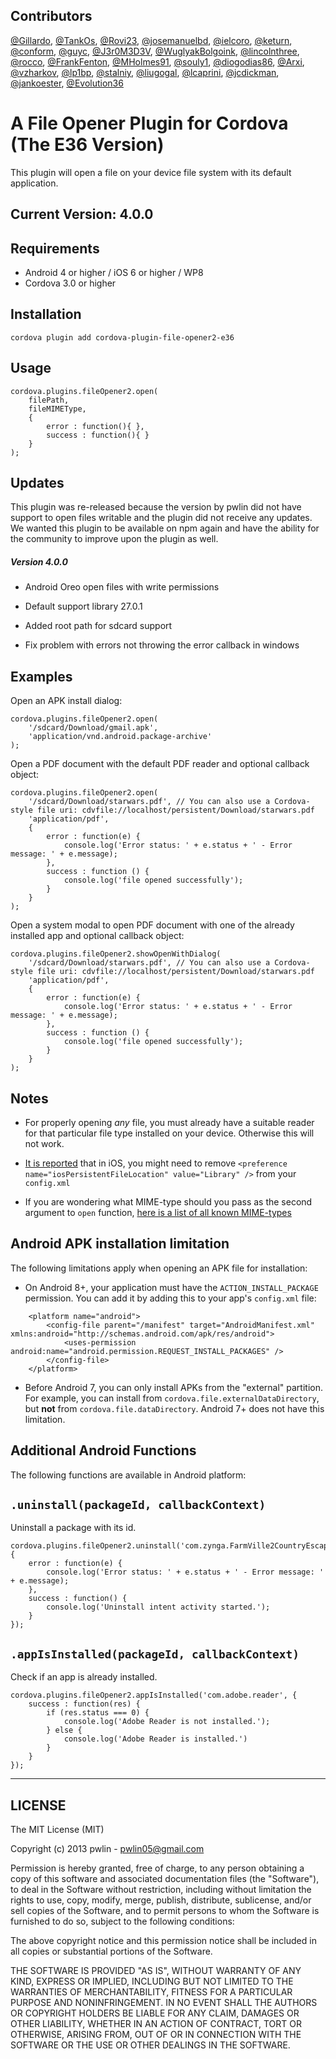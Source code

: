 Contributors
------------
[@Gillardo](https://github.com/Gillardo/), [@TankOs](https://github.com/TankOs), [@Rovi23](https://github.com/Rovi23), [@josemanuelbd](https://github.com/josemanuelbd), [@ielcoro](https://github.com/ielcoro), [@keturn](https://github.com/keturn), [@conform](https://github.com/conform), [@guyc](https://github.com/guyc), [@J3r0M3D3V](https://github.com/J3r0M3D3V), [@WuglyakBolgoink](https://github.com/WuglyakBolgoink), [@lincolnthree](https://github.com/lincolnthree), [@rocco](https://github.com/rocco/), [@FrankFenton](https://github.com/FrankFenton), [@MHolmes91](https://github.com/MHolmes91), [@souly1](https://github.com/souly1), [@diogodias86](https://github.com/diogodias86), [@Arxi](https://github.com/Arxi), [@vzharkov](https://github.com/vzharkov), [@lp1bp](https://github.com/lp1bp), [@stalniy](https://github.com/stalniy), [@liugogal](https://github.com/liugogal), [@lcaprini](https://github.com/lcaprini), [@jcdickman](https://github.com/jcdickman), [@jankoester](https://github.com/janfkoester), [@Evolution36](https://github.com/evolution-36)


A File Opener Plugin for Cordova (The E36 Version)
==========================
This plugin will open a file on your device file system with its default application.

Current Version: 4.0.0
----------------

Requirements
-------------
- Android 4 or higher / iOS 6 or higher / WP8
- Cordova 3.0 or higher

Installation
-------------
    cordova plugin add cordova-plugin-file-opener2-e36
    
Usage
------
    cordova.plugins.fileOpener2.open(
        filePath, 
        fileMIMEType, 
        {
            error : function(){ }, 
            success : function(){ } 
        } 
    );
    
Updates
--------
This plugin was re-released because the version by pwlin did not have support to open files writable and the plugin did not receive any updates. We wanted this plugin to be available on npm again and have the ability for the community to improve upon the plugin as well.

##### Version 4.0.0
 * Android  Oreo open files with write permissions
 * Default support library 27.0.1
 * Added root path for sdcard support
 
 * Fix problem with errors not throwing the error callback in windows


Examples
--------
Open an APK install dialog:

    cordova.plugins.fileOpener2.open(
        '/sdcard/Download/gmail.apk', 
        'application/vnd.android.package-archive'
    );
    
Open a PDF document with the default PDF reader and optional callback object:

    cordova.plugins.fileOpener2.open(
        '/sdcard/Download/starwars.pdf', // You can also use a Cordova-style file uri: cdvfile://localhost/persistent/Download/starwars.pdf
        'application/pdf', 
        { 
            error : function(e) { 
                console.log('Error status: ' + e.status + ' - Error message: ' + e.message);
            },
            success : function () {
                console.log('file opened successfully'); 				
            }
        }
    );

Open a system modal to open PDF document with one of the already installed app and optional callback object:

    cordova.plugins.fileOpener2.showOpenWithDialog(
        '/sdcard/Download/starwars.pdf', // You can also use a Cordova-style file uri: cdvfile://localhost/persistent/Download/starwars.pdf
        'application/pdf', 
        { 
            error : function(e) { 
                console.log('Error status: ' + e.status + ' - Error message: ' + e.message);
            },
            success : function () {
                console.log('file opened successfully'); 				
            }
        }
    );

Notes
------

- For properly opening _any_ file, you must already have a suitable reader for that particular file type installed on your device. Otherwise this will not work.

- [It is reported](https://github.com/pwlin/cordova-plugin-file-opener2/issues/2#issuecomment-41295793) that in iOS, you might need to remove `<preference name="iosPersistentFileLocation" value="Library" />` from your `config.xml`

- If you are wondering what MIME-type should you pass as the second argument to `open` function, [here is a list of all known MIME-types](http://svn.apache.org/viewvc/httpd/httpd/trunk/docs/conf/mime.types?view=co)

Android APK installation limitation
---
The following limitations apply when opening an APK file for installation:
- On Android 8+, your application must have the `ACTION_INSTALL_PACKAGE` permission. You can add it by adding this to your app's `config.xml` file:
```
    <platform name="android">
        <config-file parent="/manifest" target="AndroidManifest.xml" xmlns:android="http://schemas.android.com/apk/res/android">
            <uses-permission android:name="android.permission.REQUEST_INSTALL_PACKAGES" />
        </config-file>
    </platform>
```

- Before Android 7, you can only install APKs from the "external" partition. For example, you can install from `cordova.file.externalDataDirectory`, but **not** from `cordova.file.dataDirectory`. Android 7+ does not have this limitation.

Additional Android Functions
---
The following functions are available in Android platform:

`.uninstall(packageId, callbackContext)`
---
Uninstall a package with its id.

    cordova.plugins.fileOpener2.uninstall('com.zynga.FarmVille2CountryEscape', {
        error : function(e) {
            console.log('Error status: ' + e.status + ' - Error message: ' + e.message);    
        },
        success : function() {
            console.log('Uninstall intent activity started.');
        }
    });

`.appIsInstalled(packageId, callbackContext)`
---
Check if an app is already installed.

    cordova.plugins.fileOpener2.appIsInstalled('com.adobe.reader', {
        success : function(res) {
            if (res.status === 0) {
                console.log('Adobe Reader is not installed.');
            } else {
                console.log('Adobe Reader is installed.')
            }
        }
    });

---

LICENSE
--------
The MIT License (MIT)

Copyright (c) 2013 pwlin - pwlin05@gmail.com

Permission is hereby granted, free of charge, to any person obtaining a copy of
this software and associated documentation files (the "Software"), to deal in
the Software without restriction, including without limitation the rights to
use, copy, modify, merge, publish, distribute, sublicense, and/or sell copies of
the Software, and to permit persons to whom the Software is furnished to do so,
subject to the following conditions:

The above copyright notice and this permission notice shall be included in all
copies or substantial portions of the Software.

THE SOFTWARE IS PROVIDED "AS IS", WITHOUT WARRANTY OF ANY KIND, EXPRESS OR
IMPLIED, INCLUDING BUT NOT LIMITED TO THE WARRANTIES OF MERCHANTABILITY, FITNESS
FOR A PARTICULAR PURPOSE AND NONINFRINGEMENT. IN NO EVENT SHALL THE AUTHORS OR
COPYRIGHT HOLDERS BE LIABLE FOR ANY CLAIM, DAMAGES OR OTHER LIABILITY, WHETHER
IN AN ACTION OF CONTRACT, TORT OR OTHERWISE, ARISING FROM, OUT OF OR IN
CONNECTION WITH THE SOFTWARE OR THE USE OR OTHER DEALINGS IN THE SOFTWARE.
